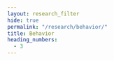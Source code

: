 ```yaml
---
layout: research_filter
hide: true
permalink: "/research/behavior/"
title: Behavior
heading_numbers:
  - 3
---
```

